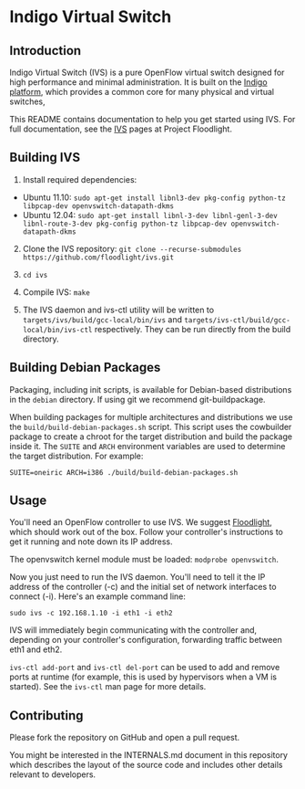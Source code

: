 Indigo Virtual Switch
=====================

Introduction
------------

Indigo Virtual Switch (IVS) is a pure OpenFlow virtual switch designed for high
performance and minimal administration. It is built on the [Indigo
platform][1], which provides a common core for many physical and virtual switches,

[1]: http://www.projectfloodlight.org/indigo/

This README contains documentation to help you get started using IVS. For full
documentation, see the [IVS][2] pages at Project Floodlight.

[2]: https://docs.projectfloodlight.org/display/indigodocs/Indigo+Virtual+Switch+Documentation

Building IVS
------------

1. Install required dependencies:
  - Ubuntu 11.10: `sudo apt-get install libnl3-dev pkg-config python-tz libpcap-dev openvswitch-datapath-dkms`
  - Ubuntu 12.04: `sudo apt-get install libnl-3-dev libnl-genl-3-dev libnl-route-3-dev pkg-config python-tz libpcap-dev openvswitch-datapath-dkms`

2. Clone the IVS repository: `git clone --recurse-submodules https://github.com/floodlight/ivs.git`

3. `cd ivs`

4. Compile IVS: `make`

5. The IVS daemon and ivs-ctl utility will be written to
   `targets/ivs/build/gcc-local/bin/ivs` and
   `targets/ivs-ctl/build/gcc-local/bin/ivs-ctl` respectively. They can be run
   directly from the build directory.

Building Debian Packages
------------------------

Packaging, including init scripts, is available for Debian-based
distributions in the `debian` directory. If using git we recommend
git-buildpackage.

When building packages for multiple architectures and distributions we use the
`build/build-debian-packages.sh` script. This script uses the cowbuilder
package to create a chroot for the target distribution and build the package
inside it. The `SUITE` and `ARCH` environment variables are used to determine
the target distribution. For example:

    SUITE=oneiric ARCH=i386 ./build/build-debian-packages.sh

Usage
-----

You'll need an OpenFlow controller to use IVS. We suggest [Floodlight][3],
which should work out of the box. Follow your controller's instructions
to get it running and note down its IP address.

[3]: http://www.projectfloodlight.org/floodlight/

The openvswitch kernel module must be loaded: `modprobe openvswitch`.

Now you just need to run the IVS daemon. You'll need to tell it the IP address
of the controller (-c) and the initial set of network interfaces to connect (-i).
Here's an example command line:

```
sudo ivs -c 192.168.1.10 -i eth1 -i eth2
```

IVS will immediately begin communicating with the controller and, depending on
your controller's configuration, forwarding traffic between eth1 and eth2.

`ivs-ctl add-port` and `ivs-ctl del-port` can be used to add and remove ports
at runtime (for example, this is used by hypervisors when a VM is started). See
the `ivs-ctl` man page for more details.

Contributing
------------

Please fork the repository on GitHub and open a pull request.

You might be interested in the INTERNALS.md document in this repository which
describes the layout of the source code and includes other details relevant to
developers.
